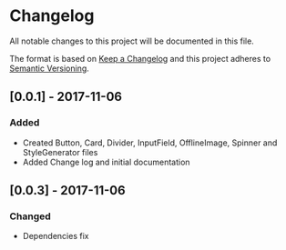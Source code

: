 # Changelog
All notable changes to this project will be documented in this file.

The format is based on [Keep a Changelog](http://keepachangelog.com/en/1.0.0/)
and this project adheres to [Semantic Versioning](http://semver.org/spec/v2.0.0.html).

## [0.0.1] - 2017-11-06
### Added
- Created Button, Card, Divider, InputField, OfflineImage, Spinner and StyleGenerator files
- Added Change log and initial documentation

## [0.0.3] - 2017-11-06
### Changed
- Dependencies fix